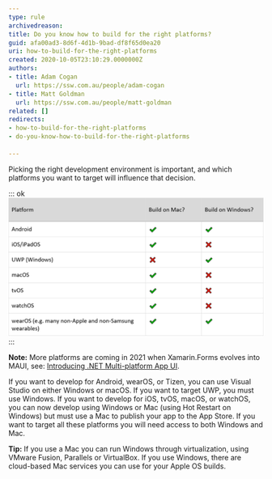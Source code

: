 ```yaml
---
type: rule
archivedreason: 
title: Do you know how to build for the right platforms?
guid: afa00ad3-8d6f-4d1b-9bad-df8f65d0ea20
uri: how-to-build-for-the-right-platforms
created: 2020-10-05T23:10:29.0000000Z
authors:
- title: Adam Cogan
  url: https://ssw.com.au/people/adam-cogan
- title: Matt Goldman
  url: https://ssw.com.au/people/matt-goldman
related: []
redirects:
- how-to-build-for-the-right-platforms
- do-you-know-how-to-build-for-the-right-platforms

---
```


Picking the right development environment is important, and which platforms you want to target will influence that decision.

<!--endintro-->


::: ok  
![Figure: The platforms you can target with each development environment – in most situations a Mac works best](dev-environments.png)  
:::

**Note:** More platforms are coming in 2021 when Xamarin.Forms evolves into MAUI, see: [Introducing .NET Multi-platform App UI](https://devblogs.microsoft.com/dotnet/introducing-net-multi-platform-app-ui/).

If you want to develop for Android, wearOS, or Tizen, you can use Visual Studio on either Windows or macOS. If you want to target UWP, you must use Windows. If you want to develop for iOS, tvOS, macOS, or watchOS, you can now develop using Windows or Mac (using Hot Restart on Windows) but must use a Mac to publish your app to the App Store. If you want to target all these platforms you will need access to both Windows and Mac.

**Tip:** If you use a Mac you can run Windows through virtualization, using VMware Fusion, Parallels or VirtualBox. If you use Windows, there are cloud-based Mac services you can use for your Apple OS builds.
